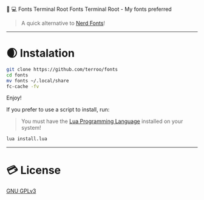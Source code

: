🌳 💻 Fonts Terminal Root
Fonts Terminal Root - My fonts preferred
> A quick alternative to [Nerd Fonts](https://github.com/ryanoasis/nerd-fonts)!

---

# 🌒 Instalation
```bash
git clone https://github.com/terroo/fonts
cd fonts
mv fonts ~/.local/share
fc-cache -fv
```
Enjoy!

If you prefer to use a script to install, run:
> You must have the [Lua Programming Language](https://github.com/lua/lua) installed on your system!

```bash
lua install.lua
```

---

# 💳 License
[GNU GPLv3](https://github.com/terroo/fonts/blob/main/LICENSE)

